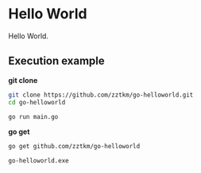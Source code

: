 # Hello World

Hello World.

## Execution example

**git clone**

```sh
git clone https://github.com/zztkm/go-helloworld.git
cd go-helloworld

go run main.go
```

**go get**

```sh
go get github.com/zztkm/go-helloworld

go-helloworld.exe
```